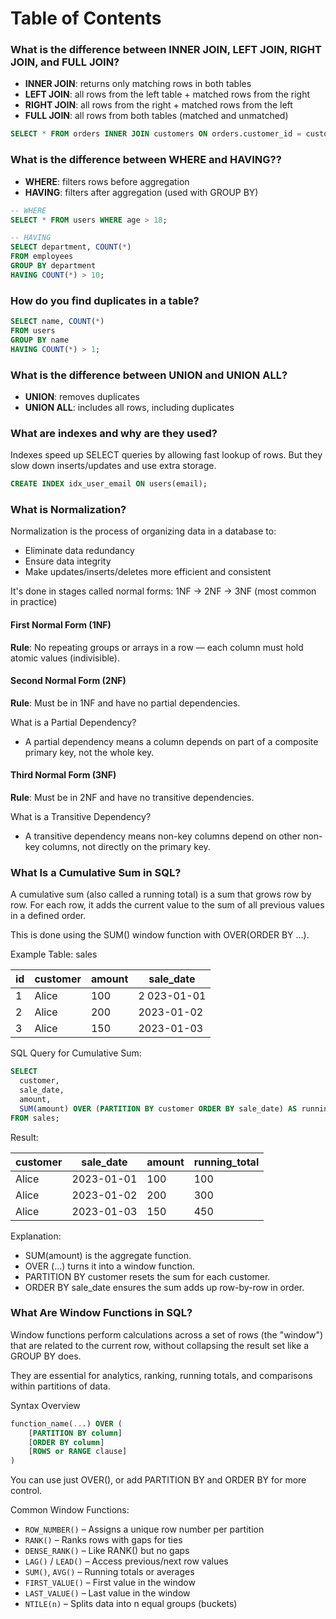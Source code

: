 # Table of Contents

### What is the difference between INNER JOIN, LEFT JOIN, RIGHT JOIN, and FULL JOIN? <a name="join"></a>

- **INNER JOIN**: returns only matching rows in both tables
- **LEFT JOIN**: all rows from the left table + matched rows from the right
- **RIGHT JOIN**: all rows from the right + matched rows from the left
- **FULL JOIN**: all rows from both tables (matched and unmatched)

```sql
SELECT * FROM orders INNER JOIN customers ON orders.customer_id = customers.id;
```

### What is the difference between WHERE and HAVING?? <a name="where_having"></a>

- **WHERE**: filters rows before aggregation
- **HAVING**: filters after aggregation (used with GROUP BY)

```sql
-- WHERE
SELECT * FROM users WHERE age > 18;

-- HAVING
SELECT department, COUNT(*) 
FROM employees 
GROUP BY department 
HAVING COUNT(*) > 10;
```
### How do you find duplicates in a table? <a name="duplicates"></a>

```sql
SELECT name, COUNT(*) 
FROM users 
GROUP BY name 
HAVING COUNT(*) > 1;
```

### What is the difference between UNION and UNION ALL? <a name="union_vs_union_all"></a>

- **UNION**: removes duplicates
- **UNION ALL**: includes all rows, including duplicates

### What are indexes and why are they used? <a name="index"></a>

Indexes speed up SELECT queries by allowing fast lookup of rows. But they slow down inserts/updates and use extra storage.

```sql
CREATE INDEX idx_user_email ON users(email);
```

### What is Normalization? <a name="normalization"></a>

Normalization is the process of organizing data in a database to:
- Eliminate data redundancy
- Ensure data integrity
- Make updates/inserts/deletes more efficient and consistent

It's done in stages called normal forms: 1NF → 2NF → 3NF (most common in practice)

#### First Normal Form (1NF)
**Rule**: No repeating groups or arrays in a row — each column must hold atomic values (indivisible).
#### Second Normal Form (2NF)
**Rule**: Must be in 1NF and have no partial dependencies.

What is a Partial Dependency?
- A partial dependency means a column depends on part of a composite primary key, not the whole key.
#### Third Normal Form (3NF) <a name="2NF"></a>
**Rule**: Must be in 2NF and have no transitive dependencies.

What is a Transitive Dependency?
- A transitive dependency means non-key columns depend on other non-key columns, not directly on the primary key.

### What Is a Cumulative Sum in SQL? <a name="cumulativesum"></a>

A cumulative sum (also called a running total) is a sum that grows row by row. For each row, it adds the current value to the sum of all previous values in a defined order.

This is done using the SUM() window function with OVER(ORDER BY ...).

Example Table: sales

| id| customer | amount | sale_date  |
|---|----------|--------|------------|
|1	 | Alice    | 100    | 2 023-01-01|
|2	 | Alice    | 200    | 2023-01-02 |
|3	 | Alice    | 150    | 2023-01-03 |

SQL Query for Cumulative Sum:

```sql
SELECT
  customer,
  sale_date,
  amount,
  SUM(amount) OVER (PARTITION BY customer ORDER BY sale_date) AS running_total
FROM sales;
```
Result:

| customer | sale_date  | amount | running_total  |
|----------|------------|--------|----------------|
| Alice    | 2023-01-01 | 100    | 100            |
| Alice    | 2023-01-02 | 200    | 300            |
| Alice    | 2023-01-03 | 150    | 450            |

Explanation:

- SUM(amount) is the aggregate function.
- OVER (...) turns it into a window function.
- PARTITION BY customer resets the sum for each customer. 
- ORDER BY sale_date ensures the sum adds up row-by-row in order.

### What Are Window Functions in SQL? <a name="windowfunction"></a>

Window functions perform calculations across a set of rows (the "window") that are related to the current row, without collapsing the result set like a GROUP BY does.

They are essential for analytics, ranking, running totals, and comparisons within partitions of data.

Syntax Overview
```sql
function_name(...) OVER (
    [PARTITION BY column]
    [ORDER BY column]
    [ROWS or RANGE clause]
)
```

You can use just OVER(), or add PARTITION BY and ORDER BY for more control.

Common Window Functions:
- `ROW_NUMBER()` – Assigns a unique row number per partition
- `RANK()` – Ranks rows with gaps for ties
- `DENSE_RANK()` – Like RANK() but no gaps
- `LAG()` / `LEAD()` – Access previous/next row values
- `SUM()`, `AVG()` – Running totals or averages
- `FIRST_VALUE()` – First value in the window
- `LAST_VALUE()` – Last value in the window
- `NTILE(n)` – Splits data into n equal groups (buckets)
